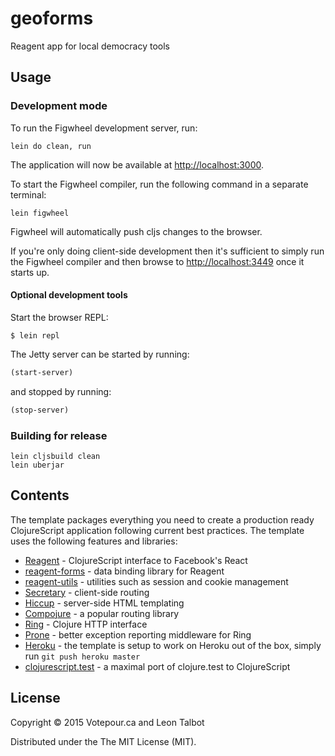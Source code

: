 # geoforms
Reagent app for local democracy tools

## Usage

### Development mode

To run the Figwheel development server, run:

```
lein do clean, run
```

The application will now be available at [http://localhost:3000](http://localhost:3000).

To start the Figwheel compiler, run the following command in a separate terminal:

```
lein figwheel
```
Figwheel will automatically push cljs changes to the browser.

If you're only doing client-side development then it's sufficient to simply run the
Figwheel compiler and then browse to [http://localhost:3449](http://localhost:3449)
once it starts up.

#### Optional development tools

Start the browser REPL:

```
$ lein repl
```
The Jetty server can be started by running:

```clojure
(start-server)
```
and stopped by running:
```clojure
(stop-server)
```

### Building for release

```
lein cljsbuild clean
lein uberjar
```

## Contents

The template packages everything you need to create a production ready ClojureScript application following current best practices. The template uses the following features and libraries:

* [Reagent](https://github.com/reagent-project/reagent) - ClojureScript interface to Facebook's React
* [reagent-forms](https://github.com/reagent-project/reagent-forms) - data binding library for Reagent
* [reagent-utils](https://github.com/reagent-project/reagent-utils) - utilities such as session and cookie management
* [Secretary](https://github.com/gf3/secretary) - client-side routing
* [Hiccup](https://github.com/weavejester/hiccup) - server-side HTML templating
* [Compojure](https://github.com/weavejester/compojure) - a popular routing library
* [Ring](https://github.com/ring-clojure/ring) - Clojure HTTP interface
* [Prone](https://github.com/magnars/prone) - better exception reporting middleware for Ring
* [Heroku](https://www.heroku.com/) - the template is setup to work on Heroku out of the box, simply run `git push heroku master`
* [clojurescript.test](https://github.com/cemerick/clojurescript.test) - a maximal port of clojure.test to ClojureScript
 
## License

Copyright © 2015 Votepour.ca and Leon Talbot

Distributed under the The MIT License (MIT).



